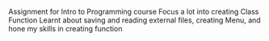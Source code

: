 Assignment for Intro to Programming course
Focus a lot into creating Class Function
Learnt about saving and reading external files, creating Menu, and hone my skills in creating function
